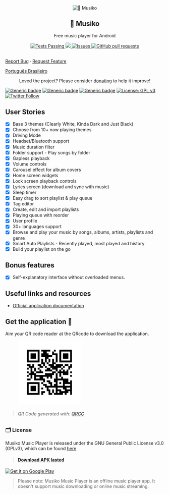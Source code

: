 <p align="center">
 <img width="100px" src="https://musiko.now.sh/favicon.ico" align="center" alt="🎵 Musiko" />
 <h2 align="center">🎵 Musiko</h2>
 <p align="center">Free music player for Android</p>
</p>
  <p align="center">
    <a href="https://github.com/hebertcisco/musiko-app/actions">
      <img alt="Tests Passing" src="https://github.com/hebertcisco/musiko-app/workflows/Test/badge.svg" />
    </a>
    <a href="https://codecov.io/gh/hebertcisco/musiko-app">
      <img src="https://codecov.io/gh/hebertcisco/musiko-app/branch/master/graph/badge.svg" />
    </a>
    <a href="https://github.com/hebertcisco/musiko-app/issues">
      <img alt="Issues" src="https://img.shields.io/github/issues/hebertcisco/musiko-app?color=0088ff" />
    </a>
    <a href="https://github.com/hebertcisco/musiko-app/pulls">
      <img alt="GitHub pull requests" src="https://img.shields.io/github/issues-pr/hebertcisco/musiko-app?color=0088ff" />
    </a>
    <br />
    <br />

  </p>

  <p align="center">

<a href="https://github.com/hebertcisco/musiko-app/issues/new/choose">Report Bug</a>
·
<a href="https://github.com/hebertcisco/musiko-app/issues/new/choose">Request Feature</a>

  </p>
  <p align="center">

<a href="/docs/readme_pt-BR.md">Português Brasileiro</a>

  </p>
</p>
<p align="center">Loved the project? Please consider <a href="https://www.paypal.com/donate?hosted_button_id=AE2U6HAUWQ9LW">donating</a> to help it improve!

[![Generic badge](https://img.shields.io/badge/Platform-Android-green.svg)](https://github.com/hebertcisco/musiko-app)
[![Generic badge](https://img.shields.io/badge/minSdkVersion-21-green.svg)](https://github.com/hebertcisco/musiko-app)
[![Generic badge](https://img.shields.io/badge/Download-Google_Play-green.svg)](https://play.google.com/store/apps/details?id=app.musiko&hl=en_IN)
[![License: GPL v3](https://img.shields.io/badge/License-GPL%20v3-blue.svg)](https://github.com/hebertcisco/musiko-app/blob/master/LICENSE.txt)
[![Twitter Follow](https://img.shields.io/twitter/follow/MusikoApp?style=social)](https://twitter.com/MusikoApp)

## User Stories

- [x] Base 3 themes (Clearly White, Kinda Dark and Just Black)
- [x] Choose from 10+ now playing themes
- [x] Driving Mode
- [x] Headset/Bluetooth support
- [x] Music duration filter
- [x] Folder support - Play songs by folder
- [x] Gapless playback
- [x] Volume controls
- [x] Carousel effect for album covers
- [x] Home screen widgets
- [x] Lock screen playback controls
- [x] Lyrics screen (download and sync with music)
- [x] Sleep timer
- [x] Easy drag to sort playlist & play queue
- [x] Tag editor
- [x] Create, edit and import playlists
- [x] Playing queue with reorder
- [x] User profile
- [x] 30+ languages support
- [x] Browse and play your music by songs, albums, artists, playlists and
      genre
- [x] Smart Auto Playlists - Recently played, most played and history
- [x] Build your playlist on the go

## Bonus features

- [x] Self-explanatory interface without overloaded menus.

## Useful links and resources

- [Official application documentation
  ](https://musiko.now.sh/docs)

## Get the application 🚚

Aim your QR code reader at the QRcode to download the application.

<figure>
<img height='200px' alt='APP Link' src='.github/images/musiko.jpg'/>
</figure>

> ###### QR Code generated with: [QRCC](https://qrcc.now.sh/)

### 🗂️ License

Musiko Music Player is released under the GNU General Public License v3.0
(GPLv3), which can be found [here](LICENSE.md)

> #### [Download APK lasted](https://github.com/hebertcisco/musiko-app/releases/)

<a style="width:75px;" href='https://play.google.com/store/apps/details?id=app.musiko&pcampaignid=pcampaignidMKT-Other-global-all-co-prtnr-py-PartBadge-Mar2515-1'><img style="width:75px;" alt='Get it on Google Play'  src='https://play.google.com/intl/en_us/badges/static/images/badges/en_badge_web_generic.png'/></a>

> Please note: Musiko Music Player is an offline music player app. It
> doesn't support music downloading or online music streaming.

